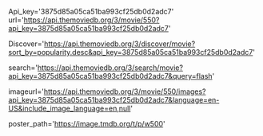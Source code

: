 Api_key='3875d85a05ca51ba993cf25db0d2adc7'
url='https://api.themoviedb.org/3/movie/550?api_key=3875d85a05ca51ba993cf25db0d2adc7'

Discover='https://api.themoviedb.org/3/discover/movie?sort_by=popularity.desc&api_key=3875d85a05ca51ba993cf25db0d2adc7'

search='https://api.themoviedb.org/3/search/movie?api_key=3875d85a05ca51ba993cf25db0d2adc7&query=flash'

imageurl='https://api.themoviedb.org/3/movie/550/images?api_key=3875d85a05ca51ba993cf25db0d2adc7&language=en-US&include_image_language=en,null'

poster_path='https://image.tmdb.org/t/p/w500'